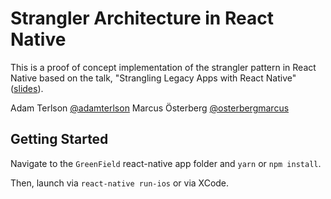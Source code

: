 # Strangler Architecture in React Native

This is a proof of concept implementation of the strangler pattern in React Native based on the talk, "Strangling Legacy Apps with React Native" ([slides](https://slides.com/adamterlson/strangler)).

Adam Terlson [@adamterlson](https://twitter.com/adamterlson)
Marcus Österberg [@osterbergmarcus](https://twitter.com/osterbergmarcus)

## Getting Started

Navigate to the `GreenField` react-native app folder and `yarn` or `npm install`.

Then, launch via `react-native run-ios` or via XCode.
